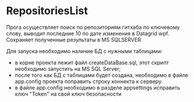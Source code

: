 # RepositoriesList
Прога осуществляет поиск по репозиториям гитхаба по ключевому слову, выводит последние 10 по дате изменения в Datagrid wpf.  Сохраняет полученные результаты в MS SQLSERVER

Для запуска необходимо наличие БД с нужными таблицами:
- в корне проекта лежит файл createDataBase.sql, этот скрипт необходимо запустить на MS SQL Server;
- после того как БД с таблицами будет создана, необходимо в файле app.config проекта поправить строку коннекта к серверу.
- в файле app.config  необходимо в разделе appsettings исправить ключ "Token" на свой ключ безопасности
